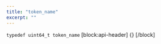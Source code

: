 ```yaml
---
title: "token_name"
excerpt: ""
---
```

`typedef uint64_t token_name`
[block:api-header]
{}
[/block]